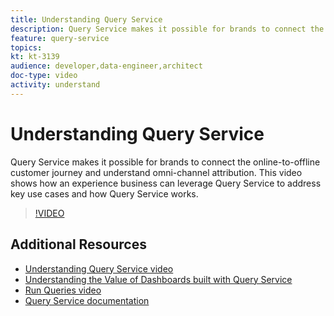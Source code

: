 ```yaml
---
title: Understanding Query Service
description: Query Service makes it possible for brands to connect the online-to-offline customer journey and understand  omni-channel attribution. This video shows how an experience business can leverage Query Service to address key use cases and how Query Service works.
feature: query-service
topics:
kt: kt-3139
audience: developer,data-engineer,architect
doc-type: video
activity: understand
---
```


# Understanding Query Service

Query Service makes it possible for brands to connect the online-to-offline customer journey and understand  omni-channel attribution. This video shows how an experience business can leverage Query Service to address key use cases and how Query Service works.

>[!VIDEO](https://video.tv.adobe.com/v/29795?quality=12)

## Additional Resources

* [Understanding Query Service video](understanding-query-service.md)
* [Understanding the Value of Dashboards built with Query Service](understanding-the-value-of-dashboards-built-with-query-service.md)
* [Run Queries video](run-queries.md)
* [Query Service documentation](https://www.adobe.io/apis/experienceplatform/home/services/query-service/query-service.html)
